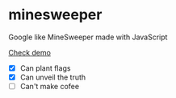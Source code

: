 # minesweeper
Google like MineSweeper made with JavaScript

[Check demo](https://redeifantasmi.github.io/minesweeper/minesweeper.html)

- [x]  Can plant flags
- [x]  Can unveil the truth
- [ ]  Can't make cofee
